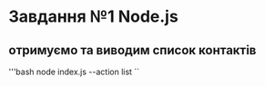 # Завдання №1 Node.js

## отримуємо та виводим список контактів

'''bash
node index.js --action list
``

<!-- ![example] -->
